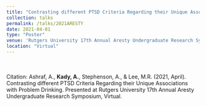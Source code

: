 ```yaml
---	
title: "Contrasting different PTSD Criteria Regarding their Unique Associations with Problem Drinking"	
collection: talks	
permalink: /talks/2021ARESTY	
date: 2021-04-01
type: "Poster"
venue: 'Rutgers University 17th Annual Aresty Undergraduate Research Symposium'
location: "Virtual"
---	
```


<br><br>
Citation: Ashraf, A., <b> Kady, A.</b>, Stephenson, A., & Lee, M.R. (2021, April). Contrasting different PTSD Criteria Regarding their Unique Associations with Problem Drinking. Presented at Rutgers University 17th Annual Aresty Undergraduate Research Symposium, Virtual. 
<br><br>

